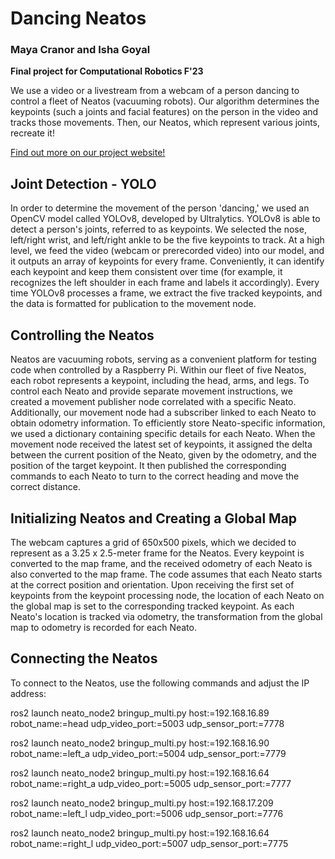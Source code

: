 # Dancing Neatos

### Maya Cranor and Isha Goyal

**Final project for Computational Robotics F'23**

We use a video or a livestream from a webcam of a person dancing to control a fleet of Neatos (vacuuming robots). Our algorithm determines the keypoints (such a joints and facial features) on the person in the video and tracks those movements. Then, our Neatos, which represent various joints, recreate it!

[Find out more on our project website!](hhttps://sites.google.com/view/comprobo23dancingneatos/home)


## Joint Detection - YOLO

In order to determine the movement of the person 'dancing,' we used an OpenCV model called YOLOv8, developed by Ultralytics. YOLOv8 is able to detect a person's joints, referred to as keypoints. We selected the nose, left/right wrist, and left/right ankle to be the five keypoints to track. At a high level, we feed the video (webcam or prerecorded video) into our model, and it outputs an array of keypoints for every frame. Conveniently, it can identify each keypoint and keep them consistent over time (for example, it recognizes the left shoulder in each frame and labels it accordingly). Every time YOLOv8 processes a frame, we extract the five tracked keypoints, and the data is formatted for publication to the movement node.

## Controlling the Neatos

Neatos are vacuuming robots, serving as a convenient platform for testing code when controlled by a Raspberry Pi. Within our fleet of five Neatos, each robot represents a keypoint, including the head, arms, and legs. To control each Neato and provide separate movement instructions, we created a movement publisher node correlated with a specific Neato. Additionally, our movement node had a subscriber linked to each Neato to obtain odometry information. To efficiently store Neato-specific information, we used a dictionary containing specific details for each Neato. When the movement node received the latest set of keypoints, it assigned the delta between the current position of the Neato, given by the odometry, and the position of the target keypoint. It then published the corresponding commands to each Neato to turn to the correct heading and move the correct distance.

## Initializing Neatos and Creating a Global Map

The webcam captures a grid of 650x500 pixels, which we decided to represent as a 3.25 x 2.5-meter frame for the Neatos. Every keypoint is converted to the map frame, and the received odometry of each Neato is also converted to the map frame. The code assumes that each Neato starts at the correct position and orientation. Upon receiving the first set of keypoints from the keypoint processing node, the location of each Neato on the global map is set to the corresponding tracked keypoint. As each Neato's location is tracked via odometry, the transformation from the global map to odometry is recorded for each Neato.

## Connecting the Neatos

To connect to the Neatos, use the following commands and adjust the IP address:

ros2 launch neato_node2 bringup_multi.py host:=192.168.16.89 robot_name:=head udp_video_port:=5003 udp_sensor_port:=7778

ros2 launch neato_node2 bringup_multi.py host:=192.168.16.90 robot_name:=left_a udp_video_port:=5004 udp_sensor_port:=7779

ros2 launch neato_node2 bringup_multi.py host:=192.168.16.64 robot_name:=right_a udp_video_port:=5005 udp_sensor_port:=7777

ros2 launch neato_node2 bringup_multi.py host:=192.168.17.209 robot_name:=left_l udp_video_port:=5006 udp_sensor_port:=7776

ros2 launch neato_node2 bringup_multi.py host:=192.168.16.64 robot_name:=right_l udp_video_port:=5007 udp_sensor_port:=7775
